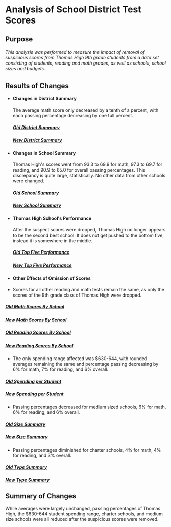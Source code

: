 # Analysis of School District Test Scores
## Purpose
###### This analysis was performed to measure the impact of removal of suspicious scores from Thomas High 9th grade students from a data set consisting of students, reading and math grades, as well as schools, school sizes and budgets.

## Results of Changes
  * #### Changes in District Summary
    The average math score only decreased by a tenth of a percent, with each passing percentage decreasing by one full percent.        
    ##### [Old District Summary](https://github.com/SamuelBerryProgramming/School_District_Analysis/blob/master/Resources/District_Summary_Old.png)  
    ##### [New District Summary](https://github.com/SamuelBerryProgramming/School_District_Analysis/blob/master/Resources/District_Summary_New.png)      
  * #### Changes in School Summary
    Thomas High's scores went from 93.3 to 69.9 for math, 97.3 to 69.7 for reading, and 90.9 to 65.0 for overall passing percentages. This discrepancy is quite large, statistically. No other data from other schools were changed.          
    ##### [Old School Summary](https://github.com/SamuelBerryProgramming/School_District_Analysis/blob/master/Resources/School_Summary_Old.png)  
    ##### [New School Summary](https://github.com/SamuelBerryProgramming/School_District_Analysis/blob/master/Resources/School_Summary_New.png)     
  * #### Thomas High School's Performance
    After the suspect scores were dropped, Thomas High no longer appears to be the second best school. It does not get pushed to the bottom five, instead it is somewhere in the middle.           
    ##### [Old Top Five Performance](https://github.com/SamuelBerryProgramming/School_District_Analysis/blob/master/Resources/Top_Schools_Old.png)  
    ##### [New Top Five Performance](https://github.com/SamuelBerryProgramming/School_District_Analysis/blob/master/Resources/Top_Schools_New.png)
  * #### Other Effects of Omission of Scores
   - Scores for all other reading and math tests remain the same, as only the scores of the 9th grade class of Thomas High were dropped.           
   ##### [Old Math Scores By School](https://github.com/SamuelBerryProgramming/School_District_Analysis/blob/master/Resources/Math_Scores_Old.png)   
   ##### [New Math Scores By School](https://github.com/SamuelBerryProgramming/School_District_Analysis/blob/master/Resources/Math_Scores_New.png)  
   ##### [Old Reading Scores By School](https://github.com/SamuelBerryProgramming/School_District_Analysis/blob/master/Resources/Reading_Scores_Old.png)  
   ##### [New Reading Scores By School](https://github.com/SamuelBerryProgramming/School_District_Analysis/blob/master/Resources/Reading_Scores_New.png) 
   - The only spending range affected was $630-644, with rounded averages remaining the same and percentage passing decreasing by 6% for math, 7% for reading, and 6% overall.         
   ##### [Old Spending per Student](https://github.com/SamuelBerryProgramming/School_District_Analysis/blob/master/Resources/Spending_Old.png)
   ##### [New Spending per Student](https://github.com/SamuelBerryProgramming/School_District_Analysis/blob/master/Resources/Spending_New.png) 
   - Passing percentages decreased for medium sized schools, 6% for math, 6% for reading, and 6% overall.          
   ##### [Old Size Summary](https://github.com/SamuelBerryProgramming/School_District_Analysis/blob/master/Resources/Size_New.png)  
   ##### [New Size Summary](https://github.com/SamuelBerryProgramming/School_District_Analysis/blob/master/Resources/Size_Old.png)
   - Passing percentages diminished for charter schools, 4% for math, 4% for reading, and 3% overall.
   ##### [Old Type Summary](https://github.com/SamuelBerryProgramming/School_District_Analysis/blob/master/Resources/Type_Old.png)  
   ##### [New Type Summary](https://github.com/SamuelBerryProgramming/School_District_Analysis/blob/master/Resources/Type_New.png)
## Summary of Changes
 While averages were largely unchanged, passing percentages of Thomas High, the $630-644 student spending range, charter schools, and medium size schools were all reduced after the suspicious scores were removed.
